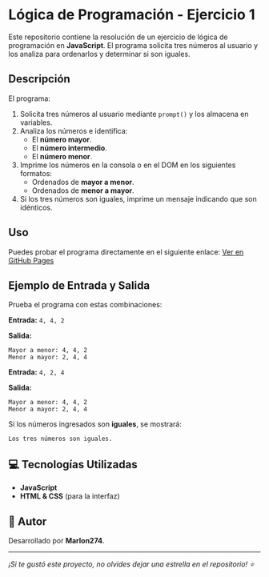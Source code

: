 #  Lógica de Programación - Ejercicio 1

Este repositorio contiene la resolución de un ejercicio de lógica de programación en **JavaScript**. El programa solicita tres números al usuario y los analiza para ordenarlos y determinar si son iguales.

##  Descripción
El programa:
1. Solicita tres números al usuario mediante `prompt()` y los almacena en variables.
2. Analiza los números e identifica:
   - El **número mayor**.
   - El **número intermedio**.
   - El **número menor**.
3. Imprime los números en la consola o en el DOM en los siguientes formatos:
   - Ordenados de **mayor a menor**.
   - Ordenados de **menor a mayor**.
4. Si los tres números son iguales, imprime un mensaje indicando que son idénticos.

##  Uso
Puedes probar el programa directamente en el siguiente enlace:
[Ver en GitHub Pages](https://m4rl0n274.github.io/logica-programacion-1/)

##  Ejemplo de Entrada y Salida
Prueba el programa con estas combinaciones:

**Entrada:** `4, 4, 2`

**Salida:**  
```
Mayor a menor: 4, 4, 2
Menor a mayor: 2, 4, 4
```

**Entrada:** `4, 2, 4`

**Salida:**  
```
Mayor a menor: 4, 4, 2
Menor a mayor: 2, 4, 4
```

Si los números ingresados son **iguales**, se mostrará:
```
Los tres números son iguales.
```

## 💻 Tecnologías Utilizadas
- **JavaScript**
- **HTML & CSS** (para la interfaz)


## 💪 Autor
Desarrollado por **Marlon274**.


---
_¡Si te gustó este proyecto, no olvides dejar una estrella en el repositorio! ⭐_


